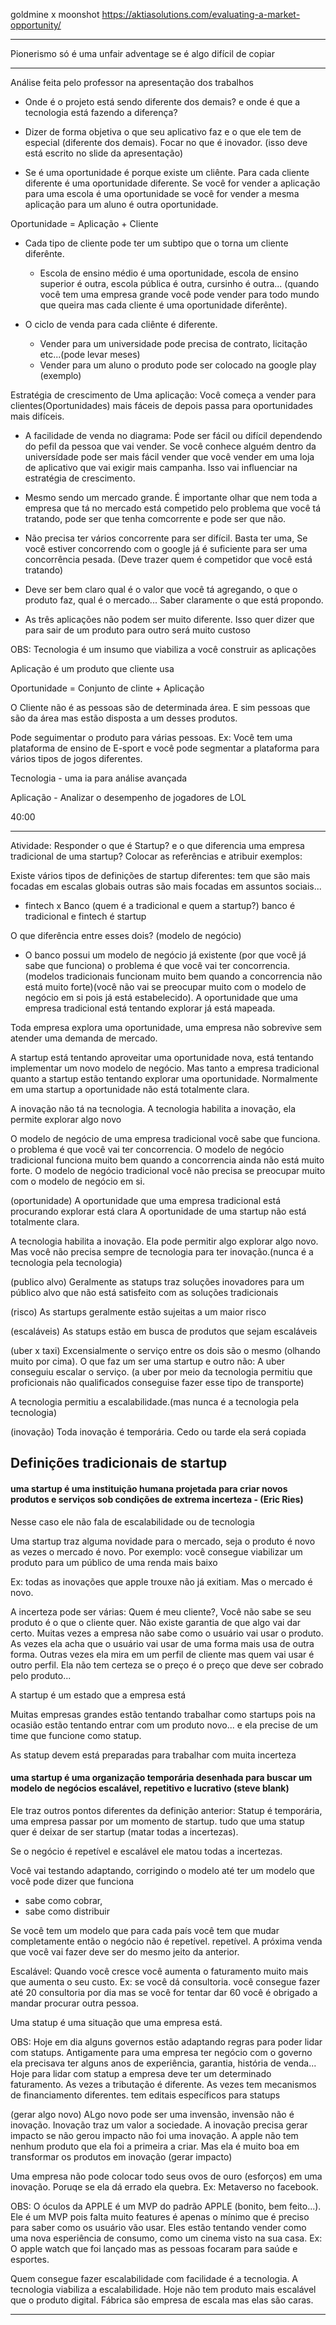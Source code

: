 goldmine x moonshot
https://aktiasolutions.com/evaluating-a-market-opportunity/

-----------------------------------

Pionerismo só é uma unfair adventage se é algo difícil de copiar

----------------------------------------------------------------------------

Análise feita pelo professor na apresentação dos trabalhos

- Onde é o projeto está sendo diferente dos demais? e onde é que a tecnologia está fazendo a diferença?
  
- Dizer de forma objetiva o que seu aplicativo faz e o que ele tem de especial (diferente dos demais). Focar no que é inovador. (isso deve está escrito no slide da apresentação)

- Se é uma oportunidade é porque existe um cliênte. Para cada cliente diferente é uma oportunidade diferente. Se você for vender a aplicação para uma escola é uma oportunidade se você for vender a mesma aplicação para um aluno é outra oportunidade.

Oportunidade = Aplicação + Cliente

- Cada tipo de cliente pode ter um subtipo que o torna um cliente diferênte.
  - Escola de ensino médio é uma oportunidade, escola de ensino superior é outra, escola pública é outra, cursinho é outra... (quando você tem uma empresa grande você pode vender para todo mundo que queira mas cada cliente é uma oportunidade diferênte).
 
- O ciclo de venda para cada cliênte é diferente.
  - Vender para um universidade pode precisa de contrato, licitação etc...(pode levar meses)
  - Vender para um aluno o produto pode ser colocado na google play (exemplo)

Estratégia de crescimento de Uma aplicação: Você começa a vender para clientes(Oportunidades) mais fáceis de depois passa para oportunidades mais difíceis.


- A facilidade de venda no diagrama: Pode ser fácil ou difícil dependendo do pefil da pessoa que vai vender. Se você conhece alguém dentro da universídade pode ser mais fácil vender que você vender em uma loja de aplicativo que vai exigir mais campanha. Isso vai influenciar na estratégia de crescimento.

- Mesmo sendo um mercado grande. É importante olhar que nem toda a empresa que tá no mercado está competido pelo problema que você tá tratando, pode ser que tenha comcorrente e pode ser que não.

- Não precisa ter vários concorrente para ser difícil. Basta ter uma, Se você estiver concorrendo com o google já é suficiente para ser uma concorrência pesada. (Deve trazer quem é competidor que você está tratando)

- Deve ser bem claro qual é o valor que você tá agregando, o que o produto faz, qual é o mercado... Saber claramente o que está propondo.

- As três aplicações não podem ser muito diferente. Isso quer dizer que para sair de um produto para outro será muito custoso

OBS:
Tecnologia é um insumo que viabiliza a você construir as aplicações

Aplicação é um produto que cliente usa

Oportunidade = Conjunto de clinte + Aplicação


O Cliente não é as pessoas são de determinada área. E sim pessoas que são da área mas estão disposta a um desses produtos.

Pode seguimentar o produto para várias pessoas. Ex: Você tem uma plataforma de ensino de E-sport e você pode segmentar a plataforma para vários tipos de jogos diferentes.

Tecnologia - uma ia para análise avançada

Aplicação - Analizar o desempenho de jogadores de LOL

40:00

-----------------------------------
Atividade:
Responder o que é Startup? 
e o que diferencia uma empresa tradicional de uma startup?
Colocar as referências e atribuir exemplos:


Existe vários tipos de definições de startup diferentes: tem que são mais focadas em escalas globais outras são mais focadas em assuntos sociais...


- fintech x Banco (quem é a tradicional e quem a startup?)
banco é tradicional e fintech é startup

O que diferência entre esses dois?
(modelo de negócio)
- O banco possui um modelo de negócio já existente (por que você já sabe que funciona) o problema é que você vai ter concorrencia. (modelos tradicionais funcionam muito bem quando a concorrencia não está muito forte)(você não vai se preocupar muito com o modelo de negócio em si pois já está estabelecido). A oportunidade que uma empresa tradicional está tentando explorar já está mapeada.


Toda empresa explora uma oportunidade, uma empresa não sobrevive sem atender uma demanda de mercado.

A startup está tentando aproveitar uma oportunidade nova, está tentando implementar um novo modelo de negócio. Mas tanto a empresa tradicional quanto a startup estão tentando explorar uma oportunidade. Normalmente em uma startup a oportunidade não está totalmente clara.

A inovação não tá na tecnologia. A tecnologia habilita a inovação, ela permite explorar algo novo

O modelo de negócio de uma empresa tradicional você sabe que funciona. o problema é que você vai ter concorrencia. O modelo de negócio tradicional funciona muito bem quando a concorrencia ainda não está muito forte. O modelo de negócio tradicional você não precisa se preocupar muito com o modelo de negócio em si.

(oportunidade)
A oportunidade que uma empresa tradicional está procurando explorar está clara
A oportunidade de uma startup não está totalmente clara.

A tecnologia habilita a inovação. Ela pode permitir algo explorar algo novo. Mas você não precisa sempre de tecnologia para ter inovação.(nunca é a tecnologia pela tecnologia)

(publico alvo)
Geralmente as statups traz soluções inovadores para um público alvo que não está satisfeito com as soluções tradicionais

(risco)
As startups geralmente estão sujeitas a um maior risco

(escaláveis)
As statups estão em busca de produtos que sejam escaláveis

(uber x taxi)
Excensialmente o serviço entre os dois são o mesmo (olhando muito por cima).
O que faz um ser uma startup e outro não: A uber conseguiu escalar o serviço.
(a uber por meio da tecnologia permitiu que proficionais não qualificados conseguise fazer esse tipo de transporte)

A tecnologia permitiu a escalabilidade.(mas nunca é a tecnologia pela tecnologia)

(inovação)
Toda inovação é temporária. Cedo ou tarde ela será copiada 

## Definições tradicionais de startup

#### uma startup é uma instituição humana projetada para criar novos produtos e serviços sob condições de extrema incerteza - (Eric Ries)

Nesse caso ele não fala de escalabilidade ou de tecnologia

Uma startup traz alguma novidade para o mercado, seja o produto é novo as vezes o mercado é novo. Por exemplo: você consegue viabilizar um produto para um público de uma renda mais baixo

Ex: todas as inovações que apple trouxe não já exitiam. Mas o mercado é novo.

A incerteza pode ser várias: Quem é meu cliente?, Você não sabe se seu produto é o que o cliente quer. Não existe garantia de que algo vai dar certo. Muitas vezes a empresa não sabe como o usuário vai usar o produto. As vezes ela acha que o usuário vai usar de uma forma mais usa de outra forma. Outras vezes ela mira em um perfil de cliente mas quem vai usar é outro perfil. Ela não tem certeza se o preço é o preço que deve ser cobrado pelo produto...

A startup é um estado que a empresa está

Muitas empresas grandes estão tentando trabalhar como startups pois na ocasião estão tentando entrar com um produto novo... e ela precise de um time que funcione como statup.

As statup devem está preparadas para trabalhar com muita incerteza


#### uma startup é uma organização temporária desenhada para buscar um modelo de negócios escalável, repetitivo e lucrativo (steve blank)

Ele traz outros pontos diferentes da definição anterior: Statup é temporária, uma empresa passar por um momento de startup. tudo que uma statup quer é deixar de ser startup (matar todas a incertezas).

Se o negócio é repetível e escalável ele matou todas a incertezas. 

Você vai testando adaptando, corrigindo o modelo até ter um modelo que você pode dizer que funciona
  - sabe como cobrar,
  - sabe como distribuir

Se você tem um modelo que para cada país você tem que mudar completamente então o negócio não é repetível.
repetível. A próxima venda que você vai fazer deve ser do mesmo jeito da anterior.

Escalável: Quando você cresce você aumenta o faturamento muito mais que aumenta o seu custo.
Ex: se você dá consultoria. você consegue fazer até 20 consultoria por dia mas se você for tentar dar 60 você é obrigado a mandar procurar outra pessoa.

Uma statup é uma situação que uma empresa está.

OBS: Hoje em dia alguns governos estão adaptando regras para poder lidar com statups. Antigamente para uma empresa ter negócio com o governo ela precisava ter alguns anos de experiência, garantia, história de venda... 
Hoje para lidar com statup a empresa deve ter um determinado faturamento. As vezes a tributação é diferente. As vezes tem mecanismos de financiamento diferentes.
tem editais específicos para statups


(gerar algo novo) ALgo novo pode ser uma invensão, invensão não é inovação. Inovação traz um valor a sociedade. A inovação precisa gerar impacto se não gerou impacto não foi uma inovação.
A apple não tem nenhum produto que ela foi a primeira a criar. Mas ela é muito boa em transformar os produtos em inovação (gerar impacto)

Uma empresa não pode colocar todo seus ovos de ouro (esforços) em uma inovação. Poruqe se ela dá errado ela quebra.
Ex: Metaverso no facebook.


OBS: O óculos da APPLE é um MVP do padrão APPLE (bonito, bem feito...). Ele é um MVP pois falta muito features é apenas o mínimo que é preciso para saber como os usuário vão usar. Eles estão tentando vender como uma nova esperiência de consumo, como um cinema visto na sua casa.
Ex: O apple watch que foi lançado mas as pessoas focaram para saúde e esportes.

Quem consegue fazer escalabilidade com facilidade é a tecnologia. A tecnologia viabiliza a escalabilidade. Hoje não tem produto mais escalável que o produto digital. Fábrica são empresa de escala mas elas são caras.

-----------------------
